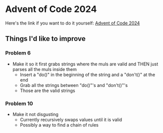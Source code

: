 # Advent of Code 2024
Here's the link if you want to do it yourself: [Advent of Code 2024](https://adventofcode.com/2024)

## Things I'd like to improve

### Problem 6
- Make it so it first grabs strings where the muls are valid and THEN just parses all the muls inside them
    - Insert a "do()" in the beginning of the string and a "don't()" at the end
    - Grab all the strings between "do()"'s and "don't()"'s
    - Those are the valid strings

### Problem 10
- Make it not disgusting
    - Currently recursively swaps values until it is valid
    - Possibly a way to find a chain of rules

